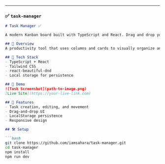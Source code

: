 ---

### ✅ `task-manager`

```markdown
# Task Manager ✅

A modern Kanban board built with TypeScript and React. Drag and drop your tasks with ease.

## 🚀 Overview
A productivity tool that uses columns and cards to visually organize and move tasks across stages.

## 🔧 Tech Stack
- TypeScript + React
- Tailwind CSS
- react-beautiful-dnd
- Local storage for persistence

## 📸 Demo
![Task Screenshot](path-to-image.png)  
[Live Site](https://your-live-link.com)

## 📂 Features
- Task creation, editing, and movement
- Drag-and-drop UI
- LocalStorage persistence
- Responsive design

## 🛠️ Setup

```bash
git clone https://github.com/iamsahara/task-manager.git
cd task-manager
npm install
npm run dev
